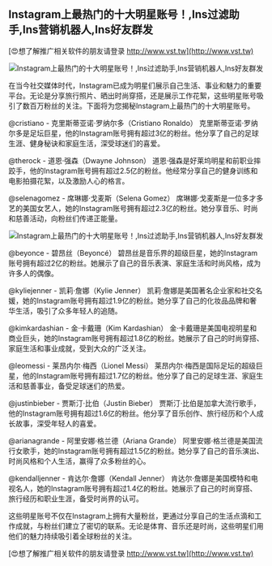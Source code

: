 ## **Instagram上最热门的十大明星账号！,Ins过滤助手,Ins营销机器人,Ins好友群发**

[😍想了解推广相关软件的朋友请登录 http://www.vst.tw](http://www.vst.tw)

 <center><img src="https://vst.tw/MP4/tuiguang/png/2.png" alt="Instagram上最热门的十大明星账号！,Ins过滤助手,Ins营销机器人,Ins好友群发"></center>

在当今社交媒体时代，Instagram已成为明星们展示自己生活、事业和魅力的重要平台。无论是分享旅行照片、晒出时尚穿搭，还是展示工作花絮，这些明星账号吸引了数百万粉丝的关注。下面将为您揭秘Instagram上最热门的十大明星账号。

@cristiano - 克里斯蒂亚诺·罗纳尔多（Cristiano Ronaldo）
克里斯蒂亚诺·罗纳尔多是足坛巨星，他的Instagram账号拥有超过3亿的粉丝。他分享了自己的足球生涯、健身秘诀和家庭生活，深受球迷们的喜爱。

@therock - 道恩·强森（Dwayne Johnson）
道恩·强森是好莱坞明星和前职业摔跤手，他的Instagram账号拥有超过2.5亿的粉丝。他经常分享自己的健身训练和电影拍摄花絮，以及激励人心的格言。

@selenagomez - 席琳娜·戈麦斯（Selena Gomez）
席琳娜·戈麦斯是一位多才多艺的美国女艺人，她的Instagram账号拥有超过2.3亿的粉丝。她分享音乐、时尚和慈善活动，向粉丝们传递正能量。

 <center><img src="https://vst.tw/MP4/tuiguang/png/0.png" alt="Instagram上最热门的十大明星账号！,Ins过滤助手,Ins营销机器人,Ins好友群发"></center>

@beyonce - 碧昂丝（Beyoncé）
碧昂丝是音乐界的超级巨星，她的Instagram账号拥有超过2亿的粉丝。她展示了自己的音乐表演、家庭生活和时尚风格，成为许多人的偶像。

@kyliejenner - 凯莉·詹娜（Kylie Jenner）
凯莉·詹娜是美国著名企业家和社交名媛，她的Instagram账号拥有超过1.9亿的粉丝。她分享了自己的化妆品品牌和奢华生活，吸引了众多年轻人的追随。

@kimkardashian - 金·卡戴珊（Kim Kardashian）
金·卡戴珊是美国电视明星和商业巨头，她的Instagram账号拥有超过1.8亿的粉丝。她展示了自己的时尚穿搭、家庭生活和事业成就，受到大众的广泛关注。

@leomessi - 莱昂内尔·梅西（Lionel Messi）
莱昂内尔·梅西是国际足坛的超级巨星，他的Instagram账号拥有超过1.7亿的粉丝。他分享了自己的足球生涯、家庭生活和慈善事业，备受足球迷们的热爱。

@justinbieber - 贾斯汀·比伯（Justin Bieber）
贾斯汀·比伯是加拿大流行歌手，他的Instagram账号拥有超过1.6亿的粉丝。他分享了音乐创作、旅行经历和个人成长故事，深受年轻人的喜爱。

@arianagrande - 阿里安娜·格兰德（Ariana Grande）
阿里安娜·格兰德是美国流行女歌手，她的Instagram账号拥有超过1.5亿的粉丝。她分享了自己的音乐演出、时尚风格和个人生活，赢得了众多粉丝的心。

@kendalljenner - 肯达尔·詹娜（Kendall Jenner）
肯达尔·詹娜是美国模特和电视名人，她的Instagram账号拥有超过1.4亿的粉丝。她展示了自己的时尚穿搭、旅行经历和职业生涯，备受时尚界的认可。

这些明星账号不仅在Instagram上拥有大量粉丝，更通过分享自己的生活点滴和工作成就，与粉丝们建立了密切的联系。无论是体育、音乐还是时尚，这些明星们用他们的魅力持续吸引着全球粉丝的关注。

[😍想了解推广相关软件的朋友请登录 http://www.vst.tw](http://www.vst.tw)



